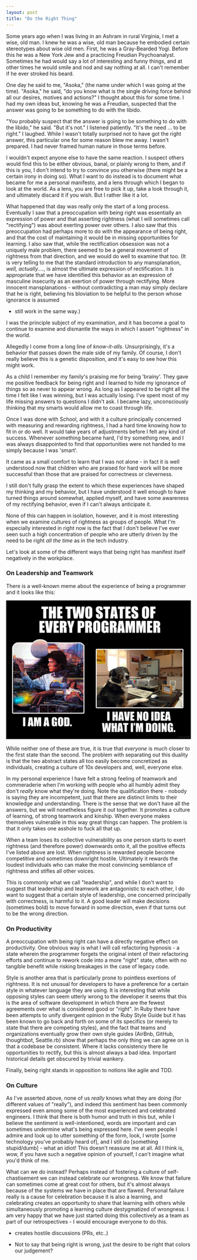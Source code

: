 ```yaml
---
layout: post
title: "Do the Right Thing"
---
```


Some years ago when I was living in an Ashram in rural Virginia, I met
a wise, old man. I knew he was a wise, old man because he embodied
certain stereotypes about wise old men. First, he was a Gray-Bearded
Yogi. Before this he was a New York Jew and a practicing Freudian
Psychoanalyst. Sometimes he had would say a lot of interesting and
funny things, and at other times he would smile and nod and say
nothing at all. I can't remember if he ever stroked his beard.

One day he said to me, "Asoka," (the name under which I was going at
the time). "Asoka," he said, "do you know what is the single driving
force behind all our desires, motives and actions?" I thought about
this for some time. I had my own ideas but, knowing he was a Freudian,
suspected that the answer was going to be something to do with the
libido.

"You probably suspect that the answer is going to be something to do
with the libido," he said. "But it's not." I listened patiently. "It's
the need … to be right." I laughed. While I wasn't totally surprised
not to have got the right answer, this particular one for some reason
blew me away. I wasn't prepared. I had never framed human nature in
those terms before.

I wouldn't expect anyone else to have the same reaction. I suspect
others would find this to be either obvious, banal, or plainly wrong
to them, and if this is you, I don't intend to try to convince you
otherwise (there might be a certain irony in doing so). What I want to
do instead is to document what became for me a personal manifesto, and
a lens through which I began to look at the world. As a lens, you are
free to pick it up, take a look through it, and ultimately discard it
if you wish. But I rather like it a lot.

What happened that day was really only the start of a long
process. Eventually I saw that a preoccupation with being right was
essentially an expression of power and that asserting rightness (what
I will sometimes call "rectifying") was about exerting power over
others. I also saw that this preoccupation had perhaps more to do with
the appearance of being right, and that the cost of maintaining it
would be in missing opportunities for learning. I also saw that, while
the rectification obsession was not a uniquely male problem, there
seemed to be a general movement of rightness from that direction, and
we would do well to examine that too. (It is very telling to me that
the standard introduction to any mansplanation, _well, actually...._,
is almost the ultimate expression of rectification. It is appropriate
that we have identified this behavior as an expression of masculine
insecurity as an exertion of power through rectifying. More innocent
mansplanations - without contradicting a man may simply declare that
he is right, believing his bloviation to be helpful to the person
whose ignorance is assumed
- still work in the same way.)

I was the principle subject of my examination, and it has become a
goal to continue to examine and dismantle the ways in which I assert
"rightness" in the world.

Allegedly I come from a long line of *know-it-alls*. Unsurprisingly,
it's a behavior that passes down the male side of my family. Of
course, I don't really believe this is a genetic disposition, and it's
easy to see how this might work.

As a child I remember my family's praising me for being 'brainy'. They
gave me positive feedback for being right and I learned to hide my
ignorance of things so as never to appear wrong. As long as I appeared
to be right all the time I felt like I was winning, but I was actually
losing. I've spent most of my life missing answers to questions I
didn't ask. I became lazy, unconsciously thinking that my smarts would
allow me to coast through life.

Once I was done with School, and with it a culture principally
concerned with measuring and rewarding rightness, I had a hard time
knowing how to fit in or do well. It would take years of
adjustments before I felt any kind of success. Whenever something
became hard, I'd try something new, and I was always disappointed to
find that opportunities were not handed to me simply because I was
'smart'.

It came as a small comfort to learn that I was not alone - in fact it
is well understood now that children who are praised for hard work
will be more successful than those that are praised for correctness or
cleverness.

I still don't fully grasp the extent to which these experiences have
shaped my thinking and my behavior, but I have understood it well
enough to have turned things around somewhat, applied myself, and have
some awareness of my rectifying behavior, even if I can't always
anticipate it.

None of this can happen in isolation, however, and it is most
interesting when we examine cultures of rightness as groups of people.
What I'm especially interested in right now is the fact that I don't
believe I've ever seen such a high concentration of people who are
utterly driven by the need to be right _all the time_ as in the tech
industry.

Let's look at some of the different ways that being right has manifest
itself negatively in the workplace.

### On Leadership and Teamwork

There is a well-known meme about the experience of being a programmer
and it looks like this:

<img src="/assets/two-states.png" class="img-responsive" alt="The two states of every programmer">

While neither one of these are true, it is true that *everyone* is
much closer to the first state than the second. The problem with
separating out this duality is that the two abstract states all too
easily become concretized as individuals, creating a culture of 10x
developers and, well, everyone else.

In my personal experience I have felt a strong feeling of teamwork and
commeraderie when I'm working with people who all humbly admit they
don't *really* know what they're doing. Note the qualification there -
nobody is saying they are incompetent, just that there are distinct
limits to their knowledge and understanding. There is the sense that
we don't have all the answers, but we will nonetheless figure it out
together. It promotes a culture of learning, of strong teamwork and
kinship. When everyone makes themselves vulnerable in this way great
things can happen. The problem is that it only takes one asshole to
fuck all that up.

When a team loses its collective vulnerability as one person starts to
exert rightness (and therefore power) downwards onto it, all the
positive effects I've listed above are lost. When rightness is
rewarded people become competitive and sometimes downright
hostile. Ultimately it rewards the loudest individuals who can make
the most convincing semblance of rightness and stifles all other voices.

This is commonly what we call "leadership", and while I don't want to
suggest that leadership and teamwork are antagonistic to each other, I
do want to suggest that a certain style of leadership, one concerned
principally with correctness, is harmful to it. A good leader will
make decisions (sometimes bold) to move forward in some direction,
even if that turns out to be the wrong direction.

### On Productivity

A preoccupation with being right can have a directly negative effect
on productivity. One obvious way is what I will call refactoring
hypnosis - a state wherein the programmer forgets the original intent
of their refactoring efforts and continue to rework code into a more
"right" state, often with no tangible benefit while risking breakages
in the case of legacy code.

Style is another area that is particularly prone to pointless
exertions of rightness. It is not unusual for developers to have a
preference for a certain style in whatever language they are using.
It is interesting that while opposing styles can seem utterly wrong to
the developer it seems that this is the area of software development
in which there are the fewest agreements over what is considered good
or "right". In Ruby there have been attempts to unify divergent
opinion in the Ruby Style Guide but it has been known to go back and
forth on some of its specifics (or merely to state that there are
competing styles), and the fact that teams and organizations
eventually grow their own style guides (AirBnb, GitHub, thoughtbot,
Seattle.rb) show that perhaps the only thing we can agree on is that a
codebase be consistent. Where it lacks consistency there lie
opportunities to rectify, but this is almost always a bad
idea. Important historical details get obscured by trivial wankery.

Finally, being right stands in opposition to notions like agile and
TDD. <more on this>

### On Culture

As I've asserted above, none of us *really* knows what they are doing
(for different values of "really"), and indeed this sentiment has been
commonly expressed even among some of the most experienced and
celebrated engineers. I think that there is both humor and truth in
this but, while I believe the sentiment is well-intentioned, words are
important and can sometimes undermine what's being expressed
here. I've seen people I admire and look up to utter something of the
form, look, I wrote [some technology you've probably heard of], and I
still do [something stupid/dumb] - what an idiot! This doesn't
reassure me at all. All I think is, wow, if you have such a negative
opinion of yourself, I can't imagine what you'd think of me.

What can we do instead? Perhaps instead of fostering a culture of
self-chastisement we can instead celebrate our wrongness. We know that
failure can sometimes come at great cost for others, but it's almost
always because of the systems we have in place that are
flawed. Personal failure really is a cause for celebration because it
is also a learning, and celebrating creates an opportunity to share
that learning with others while simultaneously promoting a learning
culture destygmatized of wrongness. I am very happy that we have just
started doing this collectively as a team as part of our
retrospectives - I would encourage everyone to do this.

* creates hostile discussions (PRs, etc..)


* Not to say that being right is wrong, just the desire to be right
  that colors our judgement?
